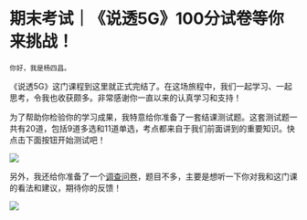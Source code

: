 # 期末考试｜《说透5G》100分试卷等你来挑战！

    你好，我是杨四昌。

《说透5G》这门课程到这里就正式完结了。在这场旅程中，我们一起学习、一起思考，令我也收获颇多。非常感谢你一直以来的认真学习和支持！

为了帮助你检验你的学习成果，我特意给你准备了一套结课测试题。这套测试题一共有20道，包括9道多选和11道单选，考点都来自于我们前面讲到的重要知识。快点击下面按钮开始测试吧！

[![](https://static001.geekbang.org/resource/image/28/a4/28d1be62669b4f3cc01c36466bf811a4.png?wh=1142x201)](http://time.geekbang.org/quiz/intro?act_id=606&exam_id=1999)

另外，我还给你准备了一个[调查问卷](http://jinshuju.net/f/zGbBL4)，题目不多，主要是想听一下你对我和这门课的看法和建议，期待你的反馈！

[![](https://static001.geekbang.org/resource/image/9e/7a/9e9ba01cc3ac238804a96b7d5ee44f7a.jpg?wh=1142x801)](http://jinshuju.net/f/zGbBL4)
    